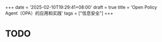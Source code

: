 +++
date = '2025-02-10T19:29:41+08:00'
draft = true
title = 'Open Policy Agent（OPA）的应用和实践'
tags = ["信息安全"]
+++

# TODO 